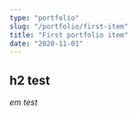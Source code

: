 ```yaml
---
type: "portfolio"
slug: "/portfolio/first-item"
title: "First portfolio item"
date: "2020-11-01"
---
```


## h2 test

*em test*
